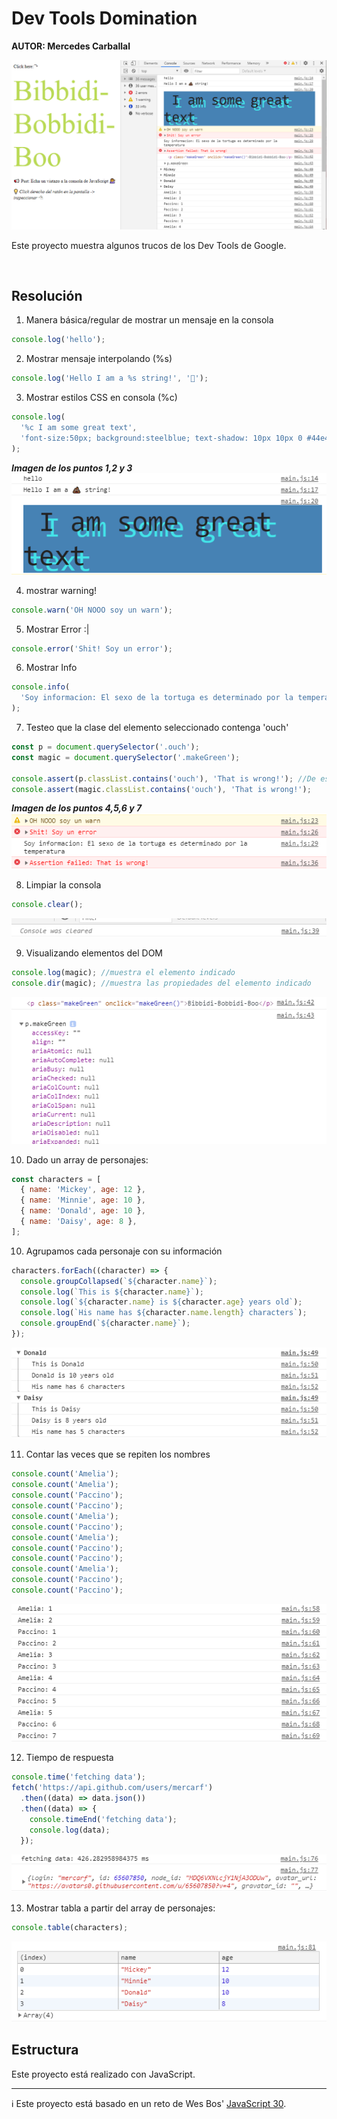 # Dev Tools Domination

**AUTOR: Mercedes Carballal**

![imgDevTools](./infoReadme/imgDevTools.PNG)

Este proyecto muestra algunos trucos de los Dev Tools de Google.

<br >

## Resolución

1. Manera básica/regular de mostrar un mensaje en la consola

```js
console.log('hello');
```

2. Mostrar mensaje interpolando (%s)

```js
console.log('Hello I am a %s string!', '💩');
```

3. Mostrar estilos CSS en consola (%c)

```js
console.log(
  '%c I am some great text',
  'font-size:50px; background:steelblue; text-shadow: 10px 10px 0 #44e4e9'
);
```

**_Imagen de los puntos 1,2 y 3_**
![img123](./infoReadme/img123.PNG)

4. mostrar warning!

```js
console.warn('OH NOOO soy un warn');
```

5. Mostrar Error :|

```js
console.error('Shit! Soy un error');
```

6. Mostrar Info

```js
console.info(
  'Soy informacion: El sexo de la tortuga es determinado por la temperatura'
);
```

7. Testeo que la clase del elemento seleccionado contenga 'ouch'

```js
const p = document.querySelector('.ouch');
const magic = document.querySelector('.makeGreen');

console.assert(p.classList.contains('ouch'), 'That is wrong!'); //De este mensaje no sale error ya que cumple el test
console.assert(magic.classList.contains('ouch'), 'That is wrong!');
```

**_Imagen de los puntos 4,5,6 y 7_**
![img4567](./infoReadme/img4567.PNG)

8. Limpiar la consola

```js
console.clear();
```

![img8](./infoReadme/img8.PNG)

9. Visualizando elementos del DOM

```js
console.log(magic); //muestra el elemento indicado
console.dir(magic); //muestra las propiedades del elemento indicado
```

![img9](./infoReadme/img9.PNG)

10. Dado un array de personajes:

```js
const characters = [
  { name: 'Mickey', age: 12 },
  { name: 'Minnie', age: 10 },
  { name: 'Donald', age: 10 },
  { name: 'Daisy', age: 8 },
];
```

10. Agrupamos cada personaje con su información

```js
characters.forEach((character) => {
  console.groupCollapsed(`${character.name}`);
  console.log(`This is ${character.name}`);
  console.log(`${character.name} is ${character.age} years old`);
  console.log(`His name has ${character.name.length} characters`);
  console.groupEnd(`${character.name}`);
});
```

![img10](./infoReadme/img10.PNG)

11. Contar las veces que se repiten los nombres

```js
console.count('Amelia');
console.count('Amelia');
console.count('Paccino');
console.count('Paccino');
console.count('Amelia');
console.count('Paccino');
console.count('Amelia');
console.count('Paccino');
console.count('Paccino');
console.count('Amelia');
console.count('Paccino');
console.count('Paccino');
```

![img11](./infoReadme/img11.PNG)

12. Tiempo de respuesta

```js
console.time('fetching data');
fetch('https://api.github.com/users/mercarf')
  .then((data) => data.json())
  .then((data) => {
    console.timeEnd('fetching data');
    console.log(data);
  });
```

![img12](./infoReadme/img12.PNG)

13. Mostrar tabla a partir del array de personajes:

```js
console.table(characters);
```

![img13](./infoReadme/img13.PNG)

## Estructura

Este proyecto está realizado con JavaScript.

---

ℹ️ Este proyecto está basado en un reto de Wes Bos' [JavaScript 30](https://javascript30.com/).

```

```
